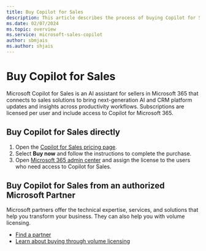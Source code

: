```yaml
---
title: Buy Copilot for Sales
description: This article describes the process of buying Copilot for Sales.
ms.date: 02/07/2024
ms.topic: overview
ms.service: microsoft-sales-copilot
author: sbmjais
ms.author: shjais
---
```


# Buy Copilot for Sales

Microsoft Copilot for Sales is an AI assistant for sellers in Microsoft 365 that connects to sales solutions to bring next-generation AI and CRM platform updates and insights across productivity workflows. Subscriptions are licensed per user and include access to Copilot for Microsoft 365.

## Buy Copilot for Sales directly

1. Open the [Copilot for Sales pricing page](https://www.microsoft.com/ai/microsoft-sales-copilot#featuresandpricing).
2. Select **Buy now** and follow the instructions to complete the purchase.
3. Open [Microsoft 365 admin center](https://admin.microsoft.com/) and assign the license to the users who need access to Copilot for Sales.


## Buy Copilot for Sales from an authorized Microsoft Partner

Microsoft partners offer the technical expertise, services, and solutions that help you transform your business. They can also help you with volume licensing.

- [Find a partner](https://partner.microsoft.com/partnership/find-a-partner)
- [Learn about buying through volume licensing](https://www.microsoft.com/licensing/how-to-buy/how-to-buy)